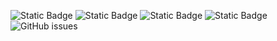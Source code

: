 ![Static Badge](https://img.shields.io/badge/blacklists-60-000000) ![Static Badge](https://img.shields.io/badge/blacklisted-2687739-cc0000) ![Static Badge](https://img.shields.io/badge/whitelisted-2245-00CC00) ![Static Badge](https://img.shields.io/badge/streaming_blacklist-28107-000000) ![GitHub issues](https://img.shields.io/github/issues/fabriziosalmi/blacklists)

